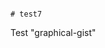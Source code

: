                                                                                                                                                                                                                                                                       # test7
Test "graphical-gist"